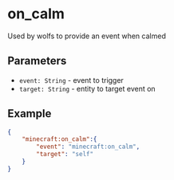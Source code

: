 
# on_calm

Used by wolfs to provide an event when calmed

## Parameters

* `event: String` - event to trigger 
* `target: String` - entity to target event on

## Example

````json
{
    "minecraft:on_calm":{
        "event": "minecraft:on_calm",
        "target": "self"
    }
}
````
